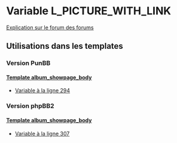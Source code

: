 # Variable L_PICTURE_WITH_LINK
[Explication sur le forum des forums](http://forum.forumactif.com/t294113-listing-des-variables#L_PICTURE_WITH_LINK)

## Utilisations dans les templates

### Version PunBB

#### [Template album_showpage_body](punbb/album_showpage_body.md)
* [Variable à la ligne 294](../punbb/album_showpage_body.tpl#L294)

### Version phpBB2

#### [Template album_showpage_body](subsilver/album_showpage_body.md)
* [Variable à la ligne 307](../subsilver/album_showpage_body.tpl#L307)